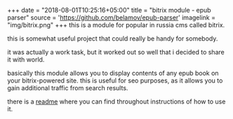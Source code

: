 +++
date = "2018-08-01T10:25:16+05:00"
title = "bitrix module - epub parser"
source = 'https://github.com/belamov/epub-parser'
imagelink = "img/bitrix.png"
+++
this is a module for popular in russia cms called bitrix.

this is somewhat useful project that could really be handy for somebody.
 
it was actually a work task, but it worked out so well that i decided to share it with world.

basically this module allows you to display contents of any epub book on your bitrix-powered site. this is useful for seo purposes, as it allows you to gain additional traffic from search results.

there is a [readme](https://github.com/belamov/epub-parser/blob/master/readme.md) where you can find throughout instructions of how to use it.
 